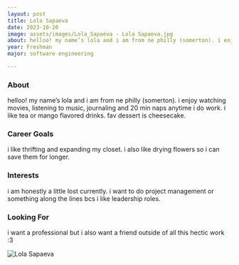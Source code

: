 ```yaml
---
layout: post
title: Lola Sapaeva 
date: 2023-10-20
image: assets/images/Lola_Sapaeva - Lola Sapaeva.jpg
about: helloo! my name’s lola and i am from ne philly (somerton). i enjoy watching movies, listening to music, journaling and 20 min naps anytime i do work. i like tea or mango flavored drinks. fav dessert is cheesecake. 
year: Freshman
major: software engineering 

---
```


### About

helloo! my name’s lola and i am from ne philly (somerton). i enjoy watching movies, listening to music, journaling and 20 min naps anytime i do work. i like tea or mango flavored drinks. fav dessert is cheesecake. 

### Career Goals

i like thrifting and expanding my closet. i also like drying flowers so i can save them for longer.

### Interests

i am honestly a little lost currently. i want to do project management or something along the lines bcs i like leadership roles.

### Looking For

i want a professional but i also want a friend outside of all this hectic work :3

<div class="text-center my-5">
    <img src="https://sase-drexel.github.io/mentorship-2023/assets/images/Lola_Sapaeva - Lola Sapaeva.jpg" alt="Lola Sapaeva" class="rounded post-img" />
</div>
